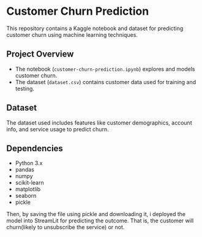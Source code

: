 # Customer Churn Prediction

This repository contains a Kaggle notebook and dataset for predicting customer churn using machine learning techniques.

## Project Overview

- The notebook (`customer-churn-prediction.ipynb`) explores and models customer churn.
- The dataset (`dataset.csv`) contains customer data used for training and testing.

## Dataset

The dataset used includes features like customer demographics, account info, and service usage to predict churn.

## Dependencies

- Python 3.x
- pandas
- numpy
- scikit-learn
- matplotlib
- seaborn
- pickle

Then, by saving the file using pickle and downloading it, i deployed the model into StreamLit for predicting the outcome. That is, the customer will churn(likely to unsubscribe the service) or not.
